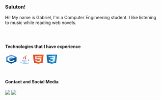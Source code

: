 ### Saluton!

Hi! My name is Gabriel, I'm a Computer Engineering student. I like listening to music while reading web novels.

<br/>

##

#### Technologies that I have experience

<div style="display: inline_block"> 
  <img alt="gamorisaki-C" height="30" width="40" src="https://raw.githubusercontent.com/devicons/devicon/master/icons/c/c-original.svg">
  <img alt="gamorisaki-Java" height="30" width="40" src="https://raw.githubusercontent.com/devicons/devicon/master/icons/java/java-original.svg">
  <img alt="gamorisaki-HTML" height="30" width="40" src="https://raw.githubusercontent.com/devicons/devicon/master/icons/html5/html5-original.svg">
  <img alt="gamorisaki-CSS" height="30" width="40" src="https://raw.githubusercontent.com/devicons/devicon/master/icons/css3/css3-original.svg">
</div>


<br/>

##

#### Contact and Social Media

<div> 
    <a href="https://www.linkedin.com/in/gamorisaki" target="_blank"><img src="https://img.shields.io/badge/-LinkedIn-%230077B5?style=for-the-badge&logo=linkedin&logoColor=white"></a>
  <a href="https://instagram.com/gamorisaki" target="_blank"><img src="https://img.shields.io/badge/-Instagram-%23E4405F?style=for-the-badge&logo=instagram&logoColor=white"></a>
</div>
